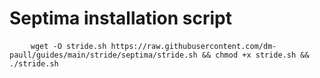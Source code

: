 <h1>Septima installation script</h1>

<pre>
    <code>wget -O stride.sh https://raw.githubusercontent.com/dm-paull/guides/main/stride/septima/stride.sh && chmod +x stride.sh && ./stride.sh
    </code>
</pre>